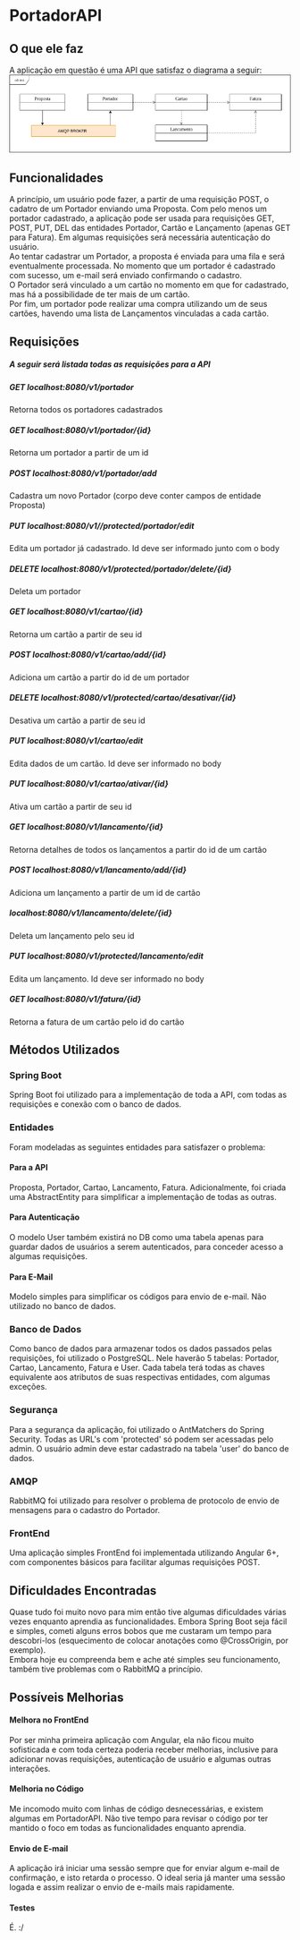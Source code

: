# PortadorAPI

## O que ele faz
A aplicação em questão é uma API que satisfaz o diagrama a seguir: </br>
![diagramaAPI](https://github.com/Rotciv18/PortadorAPI/blob/master/diagramaAPI.png)
</br>
## Funcionalidades
A princípio, um usuário pode fazer, a partir de uma requisição POST, o cadatro de um Portador enviando uma Proposta. Com pelo menos um portador cadastrado, a aplicação pode ser usada para requisições GET, POST, PUT, DEL das entidades Portador, Cartão e Lançamento (apenas GET para Fatura). Em algumas requisições será necessária autenticação do usuário.</br>
Ao tentar cadastrar um Portador, a proposta é enviada para uma fila e será eventualmente processada. No momento que um portador é cadastrado com sucesso, um e-mail será enviado confirmando o cadastro.</br>
O Portador será vinculado a um cartão no momento em que for cadastrado, mas há a possibilidade de ter mais de um cartão. <br>
Por fim, um portador pode realizar uma compra utilizando um de seus cartões, havendo uma lista de Lançamentos vinculadas a cada cartão.</br>
## Requisições
##### A seguir será listada todas as requisições para a API
##### <b>GET</b> localhost:8080/v1/portador
Retorna todos os portadores cadastrados
##### <b>GET</b> localhost:8080/v1/portador/{id}
Retorna um portador a partir de um id
##### <b>POST</b> localhost:8080/v1/portador/add
Cadastra um novo Portador (corpo deve conter campos de entidade Proposta)
##### <b>PUT</b> localhost:8080/v1//protected/portador/edit
Edita um portador já cadastrado. Id deve ser informado junto com o body
##### <b>DELETE</b> localhost:8080/v1/protected/portador/delete/{id}
Deleta um portador
##### GET localhost:8080/v1/cartao/{id}
Retorna um cartão a partir de seu id
##### POST localhost:8080/v1/cartao/add/{id}
Adiciona um cartão a partir do id de um portador
##### DELETE localhost:8080/v1/protected/cartao/desativar/{id}
Desativa um cartão a partir de seu id
##### PUT localhost:8080/v1/cartao/edit
Edita dados de um cartão. Id deve ser informado no body
##### PUT localhost:8080/v1/cartao/ativar/{id}
Ativa um cartão a partir de seu id
##### GET localhost:8080/v1/lancamento/{id}
Retorna detalhes de todos os lançamentos a partir do id de um cartão
##### POST localhost:8080/v1/lancamento/add/{id}
Adiciona um lançamento a partir de um id de cartão
##### localhost:8080/v1/lancamento/delete/{id}
Deleta um lançamento pelo seu id
##### PUT localhost:8080/v1/protected/lancamento/edit
Edita um lançamento. Id deve ser informado no body
##### GET localhost:8080/v1/fatura/{id}
Retorna a fatura de um cartão pelo id do cartão
## Métodos Utilizados
### Spring Boot
Spring Boot foi utilizado para a implementação de toda a API, com todas as requisições e conexão com o banco de dados.
### Entidades
Foram modeladas as seguintes entidades para satisfazer o problema: 
#### Para a API
Proposta, Portador, Cartao, Lancamento, Fatura. Adicionalmente, foi criada uma AbstractEntity para simplificar a implementação de todas as outras.
#### Para Autenticação
O modelo User também existirá no DB como uma tabela apenas para guardar dados de usuários a serem autenticados, para conceder acesso a algumas requisições.
#### Para E-Mail
Modelo simples para simplificar os códigos para envio de e-mail. Não utilizado no banco de dados.
### Banco de Dados
Como banco de dados para armazenar todos os dados passados pelas requisições, foi utilizado o PostgreSQL. Nele haverão 5 tabelas: Portador, Cartao, Lancamento, Fatura e User. Cada tabela terá todas as chaves equivalente aos atributos de suas respectivas entidades, com algumas exceções.
### Segurança
Para a segurança da aplicação, foi utilizado o AntMatchers do Spring Security. Todas as URL's com 'protected' só podem ser acessadas pelo admin. O usuário admin deve estar cadastrado na tabela 'user' do banco de dados.
### AMQP
RabbitMQ foi utilizado para resolver o problema de protocolo de envio de mensagens para o cadastro do Portador.
### FrontEnd
Uma aplicação simples FrontEnd foi implementada utilizando Angular 6+, com componentes básicos para facilitar algumas requisições POST. 

## Dificuldades Encontradas
Quase tudo foi muito novo para mim então tive algumas dificuldades várias vezes enquanto aprendia as funcionalidades. Embora Spring Boot seja fácil e simples, cometi alguns erros bobos que me custaram um tempo para descobri-los (esquecimento de colocar anotações como @CrossOrigin, por exemplo).</br>
Embora hoje eu compreenda bem e ache até simples seu funcionamento, também tive problemas com o RabbitMQ a princípio.

## Possíveis Melhorias
#### Melhora no FrontEnd
Por ser minha primeira aplicação com Angular, ela não ficou muito sofisticada e com toda certeza poderia receber melhorias, inclusive para adicionar novas requisições, autenticação de usuário e algumas outras interações.
#### Melhoria no Código
Me incomodo muito com linhas de código desnecessárias, e existem algumas em PortadorAPI. Não tive tempo para revisar o código por ter mantido o foco em todas as funcionalidades enquanto aprendia.
#### Envio de E-mail
A aplicação irá iniciar uma sessão sempre que for enviar algum e-mail de confirmação, e isto retarda o processo. O ideal seria já manter uma sessão logada e assim realizar o envio de e-mails mais rapidamente.
#### Testes
É. :/
